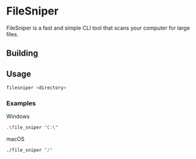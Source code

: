 # FileSniper

FileSniper is a fast and simple CLI tool that scans your computer for large files.

## Building

## Usage
```bash
filesniper <directory>
```

### Examples

Windows
```bash
.\file_sniper "C:\"
```

macOS
```bash
./file_sniper "/"
```